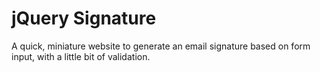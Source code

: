 # jQuery Signature

A quick, miniature website to generate an email signature based on form input, with a little bit of validation.